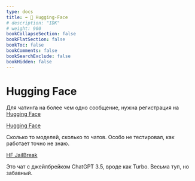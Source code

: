 ```yaml
---
type: docs
title: ➡️ 🤗 Hugging-Face
# description: "IDK"
# weight: 900
bookCollapseSection: false
bookFlatSection: false
bookToc: false
bookComments: false
bookSearchExclude: false
bookHidden: false
---
```


# Hugging Face

Для чатинга на более чем одно сообщение, нужна регистрация на [Hugging Face](https://huggingface.co/?nt)

[Hugging Face](https://huggingface.co/chat/?nt)

Сколько то моделей, сколько то чатов. Особо не тестировал, как работает точно не знаю.

[HF JailBreak](/xcom/ai/chat/huggingface-jailbreak/)

Это чат с джейлбрейком ChatGPT 3.5, вроде как Turbo. Весьма туп, но забавный.
